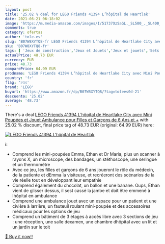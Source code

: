 ```yaml
---
layout: post
title: '25.02 % deal for LEGO Friends 41394 L’hôpital de Heartlak'
date: 2021-06-21 06:18:02
image: 'https://m.media-amazon.com/images/I/51737OzSaGL._SL500_._SL400_.jpg'
comments: true
category: ofertas
author: 'tole.es'
slug: 'B07W8XYTQ8-fr LEGO Friends 41394 L’hôpital de Heartlake City avec Mini...'
sku: 'B07W8XYTQ8-fr'
tags: [ 'Jeux de construction','Jeux et Jouets','Jeux et jouets','Sets de jeux de construction','lego', ]
actualPrice: 48.73 EUR
currency: EUR
price: 48.73
comparePrice: 64.99 EUR
prodname: 'LEGO Friends 41394 L’hôpital de Heartlake City avec Mini Poupées et Jouet Ambulance  pour Filles et Garçons de 6 Ans et +'
country: 'fr'
flag: '🇫🇷'
brand: 'LEGO'
buyurl: 'https://www.amazon.fr/dp/B07W8XYTQ8/?tag=tolees0d-21'
descuento: '25.02'
average: '48.73'
---
```


There's a deal [LEGO Friends 41394 L’hôpital de Heartlake City avec Mini Poupées et Jouet Ambulance  pour Filles et Garçons de 6 Ans et +](https://www.amazon.fr/dp/B07W8XYTQ8/?tag=tolees0d-21)  with  25.02 % discount, final price tag of  48.73 EUR (original: 64.99 EUR) here:

[![LEGO Friends 41394 L’hôpital de Heartlak](https://m.media-amazon.com/images/I/51737OzSaGL._SL500_._SL400_.jpg)](https://www.amazon.fr/dp/B07W8XYTQ8/?tag=tolees0d-21)

ℹ️:

- Comprend les mini-poupées Emma, Ethan et Dr Maria, plus un scanner à rayons X, un microscope, des bandages, un stéthoscope, une seringue et un thermomètre
- Avec ce jeu, les filles et garçons de 6 ans joueront le rôle du médecin, de la patiente et dEmma la visiteuse, et recréeront des scénarios de la vie réelle tout en développant leur empathie
- Comprend également du chocolat, un ballon et une banane. Oups, Ethan vient de glisser dessus, il sest cassé la jambe et doit être emmené à lhôpital en ambulance
- Comprend une ambulance jouet avec un espace pour un patient et une civière à larrière, un fauteuil roulant mini-poupée et des accessoires médicaux pour les options de jeu
- Comprend un bâtiment de 3 étages à accès libre avec 3 sections de jeu : une réception, une salle dexamen, une chambre dhôpital avec un lit et un jardin sur le toit

[🛒 Buy it now!!](https://www.amazon.fr/dp/B07W8XYTQ8/?tag=tolees0d-21)
